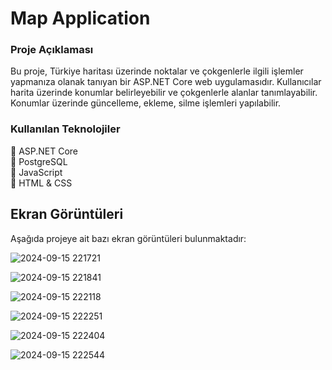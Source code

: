 # Map Application

### Proje Açıklaması
Bu proje, Türkiye haritası üzerinde noktalar ve çokgenlerle ilgili işlemler yapmanıza olanak tanıyan bir ASP.NET Core web uygulamasıdır. Kullanıcılar harita üzerinde konumlar belirleyebilir ve çokgenlerle alanlar tanımlayabilir. Konumlar üzerinde güncelleme, ekleme, silme işlemleri yapılabilir. 

### Kullanılan Teknolojiler
💠 ASP.NET Core <br>
💠 PostgreSQL <br>
💠 JavaScript <br>
💠 HTML & CSS
## Ekran Görüntüleri

Aşağıda projeye ait bazı ekran görüntüleri bulunmaktadır:

![2024-09-15 221721](https://github.com/user-attachments/assets/d3a61454-fdf9-4241-a38e-531f1c7880b5)

![2024-09-15 221841](https://github.com/user-attachments/assets/526c4f90-a875-45cc-a311-0a7bf51bfc56)

![2024-09-15 222118](https://github.com/user-attachments/assets/beffdeef-c4b4-4e53-b25f-48b5f90fe647)

![2024-09-15 222251](https://github.com/user-attachments/assets/6fc5dec1-a6fd-4622-9070-ac6049be3be8)

![2024-09-15 222404](https://github.com/user-attachments/assets/e434565c-249c-4004-a5ad-233c3d2b97c3)

![2024-09-15 222544](https://github.com/user-attachments/assets/5b8615a2-49cc-4c76-a6d3-602e3c28e596)

